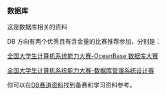 ### 数据库
这是数据库相关的资料

DB 方向有两个优秀且有含金量的比赛推荐参加，分别是：

[全国大学生计算机系统能力大赛-OceanBase 数据库大赛](https://open.oceanbase.com/competition)

[全国大学生计算机系统能力大赛-数据库管理系统设计赛](https://os.educg.net/#/index?TYPE=2025DB)

你可以在[DB赛道资料](./DB赛道资料.md)找到备赛和学习资料参考。
